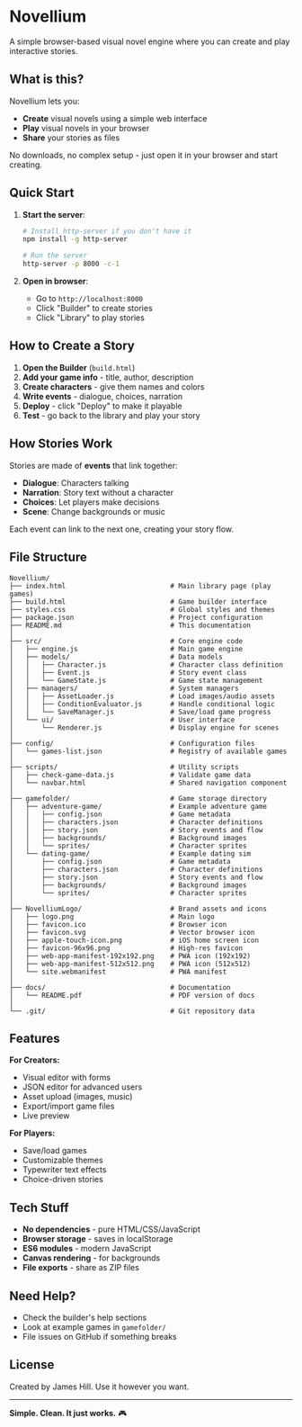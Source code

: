 # Novellium

A simple browser-based visual novel engine where you can create and play interactive stories.

## What is this?

Novellium lets you:
- **Create** visual novels using a simple web interface
- **Play** visual novels in your browser
- **Share** your stories as files

No downloads, no complex setup - just open it in your browser and start creating.

## Quick Start

1. **Start the server**:
   ```bash
   # Install http-server if you don't have it
   npm install -g http-server
   
   # Run the server
   http-server -p 8000 -c-1
   ```

2. **Open in browser**:
   - Go to `http://localhost:8000`
   - Click "Builder" to create stories
   - Click "Library" to play stories

## How to Create a Story

1. **Open the Builder** (`build.html`)
2. **Add your game info** - title, author, description
3. **Create characters** - give them names and colors
4. **Write events** - dialogue, choices, narration
5. **Deploy** - click "Deploy" to make it playable
6. **Test** - go back to the library and play your story

## How Stories Work

Stories are made of **events** that link together:

- **Dialogue**: Characters talking
- **Narration**: Story text without a character
- **Choices**: Let players make decisions
- **Scene**: Change backgrounds or music

Each event can link to the next one, creating your story flow.

## File Structure

```
Novellium/
├── index.html                          # Main library page (play games)
├── build.html                          # Game builder interface
├── styles.css                          # Global styles and themes
├── package.json                        # Project configuration
├── README.md                           # This documentation
│
├── src/                                # Core engine code
│   ├── engine.js                       # Main game engine
│   ├── models/                         # Data models
│   │   ├── Character.js                # Character class definition
│   │   ├── Event.js                    # Story event class
│   │   └── GameState.js                # Game state management
│   ├── managers/                       # System managers
│   │   ├── AssetLoader.js              # Load images/audio assets
│   │   ├── ConditionEvaluator.js       # Handle conditional logic
│   │   └── SaveManager.js              # Save/load game progress
│   └── ui/                             # User interface
│       └── Renderer.js                 # Display engine for scenes
│
├── config/                             # Configuration files
│   └── games-list.json                 # Registry of available games
│
├── scripts/                            # Utility scripts
│   ├── check-game-data.js              # Validate game data
│   └── navbar.html                     # Shared navigation component
│
├── gamefolder/                         # Game storage directory
│   ├── adventure-game/                 # Example adventure game
│   │   ├── config.json                 # Game metadata
│   │   ├── characters.json             # Character definitions
│   │   ├── story.json                  # Story events and flow
│   │   ├── backgrounds/                # Background images
│   │   └── sprites/                    # Character sprites
│   └── dating-game/                    # Example dating sim
│       ├── config.json                 # Game metadata
│       ├── characters.json             # Character definitions
│       ├── story.json                  # Story events and flow
│       ├── backgrounds/                # Background images
│       └── sprites/                    # Character sprites
│
├── NovelliumLogo/                      # Brand assets and icons
│   ├── logo.png                        # Main logo
│   ├── favicon.ico                     # Browser icon
│   ├── favicon.svg                     # Vector browser icon
│   ├── apple-touch-icon.png            # iOS home screen icon
│   ├── favicon-96x96.png               # High-res favicon
│   ├── web-app-manifest-192x192.png    # PWA icon (192x192)
│   ├── web-app-manifest-512x512.png    # PWA icon (512x512)
│   └── site.webmanifest                # PWA manifest
│
├── docs/                               # Documentation
│   └── README.pdf                      # PDF version of docs
│
└── .git/                               # Git repository data
```

## Features

**For Creators:**
- Visual editor with forms
- JSON editor for advanced users
- Asset upload (images, music)
- Export/import game files
- Live preview

**For Players:**
- Save/load games
- Customizable themes
- Typewriter text effects
- Choice-driven stories

## Tech Stuff

- **No dependencies** - pure HTML/CSS/JavaScript
- **Browser storage** - saves in localStorage
- **ES6 modules** - modern JavaScript
- **Canvas rendering** - for backgrounds
- **File exports** - share as ZIP files

## Need Help?

- Check the builder's help sections
- Look at example games in `gamefolder/`
- File issues on GitHub if something breaks

## License

Created by James Hill. Use it however you want.

---

**Simple. Clean. It just works.** 🎮